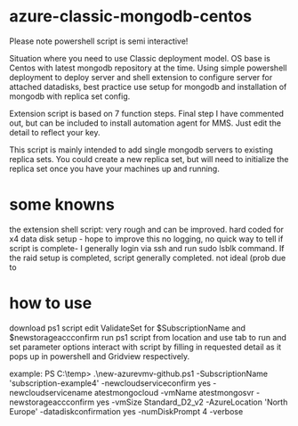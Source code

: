 # azure-classic-mongodb-centos
Please note powershell script is semi interactive!

Situation where you need to use Classic deployment model. 
OS base is Centos with latest mongodb repository at the time.
Using simple powershell deployment to deploy server and shell extension to configure server for attached datadisks,
best practice use setup for mongodb and installation of mongodb with replica set config.

Extension script is based on 7 function steps. Final step I have commented out, but can be included to install automation agent for MMS.
Just edit the detail to reflect your key.

This script is mainly intended to add single mongodb servers to existing replica sets. You could create a new replica set, but will need to initialize the replica set once you have your machines up and running.


# some knowns

the extension shell script:
very rough and can be improved.
hard coded for  x4 data disk setup - hope to improve this
no logging, no quick way to tell if script is complete- I generally login via ssh and run sudo lsblk command. If the raid setup is completed, script generally completed. not ideal (prob due to 

# how to use

download ps1 script
edit ValidateSet for $SubscriptionName and $newstorageaccconfirm
run ps1 script from location and use tab to run and set parameter options
interact with script by filling in requested detail as it pops up in powershell and Gridview respectively.

example:
PS C:\temp> .\new-azurevmv-github.ps1 -SubscriptionName 'subscription-example4' -newcloudserviceconfirm yes -newcloudservicename atestmongocloud -vmName atestmongosvr -newstorageaccconfirm yes -vmSize Standard_D2_v2 -AzureLocation 'North Europe' -datadiskconfirmation yes -numDiskPrompt 4 -verbose
